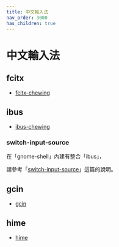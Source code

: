 ```yaml
---
title: 中文輸入法
nav_order: 3000
has_children: true
---
```



# 中文輸入法


## fcitx

* [fcitx-chewing](https://samwhelp.github.io/note-about-ubuntu/read/subject/im/fcitx/fcitx-chewing.html)


## ibus

* [ibus-chewing](https://samwhelp.github.io/note-about-ubuntu/read/subject/im/ibus/ibus-chewing.html)


### switch-input-source

在「gnome-shell」內建有整合「ibus」，

請參考「[switch-input-source](https://samwhelp.github.io/note-about-ubuntu/read/flavours/ubuntu/adjustment/switch-input-source.html)」這篇的說明。


## gcin

* [gcin](https://samwhelp.github.io/note-about-ubuntu/read/subject/im/gcin.html)


## hime

* [hime](https://samwhelp.github.io/note-about-ubuntu/read/subject/im/hime.html)
